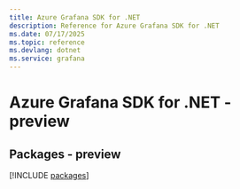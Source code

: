 ```yaml
---
title: Azure Grafana SDK for .NET
description: Reference for Azure Grafana SDK for .NET
ms.date: 07/17/2025
ms.topic: reference
ms.devlang: dotnet
ms.service: grafana
---
```

# Azure Grafana SDK for .NET - preview
## Packages - preview
[!INCLUDE [packages](grafana-index.md)]